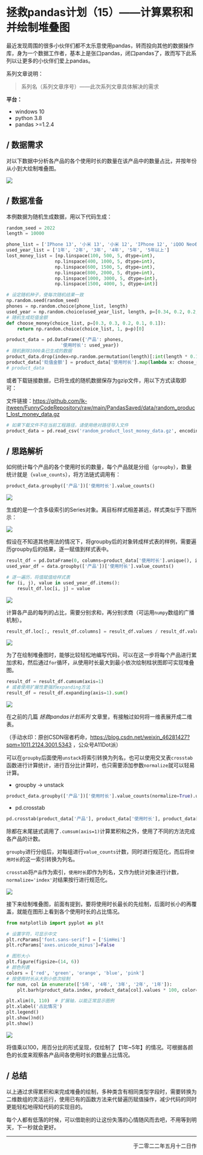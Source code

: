 # 拯救pandas计划（15）——计算累积和并绘制堆叠图

最近发现周围的很多小伙伴们都不太乐意使用pandas，转而投向其他的数据操作库，身为一个数据工作者，基本上是张口pandas，闭口pandas了，故而写下此系列以让更多的小伙伴们爱上pandas。

系列文章说明：

> 系列名（系列文章序号）——此次系列文章具体解决的需求

**平台：**

- windows 10
- python 3.8
- pandas >=1.2.4

## / 数据需求

对以下数据中分析各产品的各个使用时长的数量在该产品中的数量占比，并按年份从小到大绘制堆叠图。  

![](./img/pandas_save_15_1.png)  

## / 数据准备

本例数据为随机生成数据，用以下代码生成：  

```python
random_seed = 2022
length = 10000

phone_list = ['IPhone 13', '小米 13', '小米 12', 'IPhone 12', 'iQOO Neo6 SE', '华为P50E', 'OPPO Find X5 Pro', '一加10']
used_year_list = ['1年', '2年', '3年', '4年', '5年', '5年以上']
lost_money_list = [np.linspace(100, 500, 5, dtype=int),
                  np.linspace(400, 1000, 5, dtype=int),
                  np.linspace(600, 1500, 5, dtype=int),
                  np.linspace(800, 2000, 5, dtype=int),
                  np.linspace(1000, 3000, 5, dtype=int),
                  np.linspace(1500, 4000, 5, dtype=int)]

# 设定随机种子，使每次随机结果一致
np.random.seed(random_seed)
phones = np.random.choice(phone_list, length)
used_year = np.random.choice(used_year_list, length, p=[0.34, 0.2, 0.2, 0.2, 0.05, 0.01])
# 随机生成贬值金额
def choose_money(choice_list, p=[0.3, 0.3, 0.2, 0.1, 0.1]):
    return np.random.choice(choice_list, 1, p=p)[0]

product_data = pd.DataFrame({'产品': phones,
                    '使用时长': used_year})
# 随机删除1000条已生成的数据
product_data.drop(index=np.random.permutation(length)[:int(length * 0.1)], inplace=True)
product_data['贬值金额'] = product_data['使用时长'].map(lambda x: choose_money(lost_money_list[used_year_list.index(x)]))  
# product_data
```

或者下载链接数据，已将生成的随机数据保存为gzip文件，用以下方式读取即可：  

文件链接：https://github.com/lk-itween/FunnyCodeRepository/raw/main/PandasSaved/data/random_product_lost_money_data.gz  

```python
# 如果下载文件不在当前工程路径，请使用绝对路径导入文件
product_data = pd.read_csv('random_product_lost_money_data.gz', encoding='utf-8')
```

## / 思路解析

如何统计每个产品的各个使用时长的数量，每个产品就是分组（`groupby`），数量统计就是（`value_counts`），将方法链式调用有：  

```python
product_data.groupby(['产品'])['使用时长'].value_counts()
```

![](./img/pandas_save_15_2.png)  

生成的是一个含多级索引的Series对象。离目标样式相差甚远，样式类似于下图所示：  

![](./img/pandas_save_15_3.png)  

假设在不知道其他用法的情况下，将groupby后的对象转成样式表的样例，需要遍历groupby后的结果，逐一赋值到样式表中。  

```python
result_df = pd.DataFrame(0, columns=product_data['使用时长'].unique(), index=product_data['产品'].unique())
used_year_df = data.groupby(['产品'])['使用时长'].value_counts()

# 逐一遍历，将值赋值给样式表
for (i, j), value in used_year_df.items():
    result_df.loc[i, j] = value  
```

![](./img/pandas_save_15_5.png)  

计算各产品的每列的占比，需要分别求和，再分别求商（可运用`numpy`数组的广播机制）。  

```python
result_df.loc[:, result_df.columns] = result_df.values / result_df.values.sum(axis=1).reshape(len(result_df), 1)
```

![](./img/pandas_save_15_6.png)   

为了在绘制堆叠图时，能够比较轻松地编写代码，可以在这一步将每个产品进行累加求和，然后通过`for`循环，从使用时长最大到最小依次绘制柱状图即可实现堆叠图。  

```python
result_df = result_df.cumsum(axis=1)  
# 或者使用扩展性更强的expanding方法  
result_df = result_df.expanding(axis=1).sum()
```

![](./img/pandas_save_15_7.png)  

在之前的几篇 *拯救pandas计划系列* 文章里，有接触过如何将一维表展开成二维表。  

（手动水印：原创CSDN宿者朽命，https://blog.csdn.net/weixin_46281427?spm=1011.2124.3001.5343 ，公众号A11Dot派）  

可以在`groupby`后面使用`unstack`将索引转换为列名，也可以使用交叉表`crosstab`函数进行计算统计，进行百分比计算时，也只需要添加参数`normalize`就可以轻易计算。  

- groupby -> unstack  

```python
product_data.groupby(['产品'])['使用时长'].value_counts(normalize=True).unstack().cumsum(axis=1)
```

- pd.crosstab  

```python
pd.crosstab(product_data['产品'], product_data['使用时长'], product_data['使用时长'], aggfunc='count', normalize='index').cumsum(axis=1)
```

除都在末尾链式调用了`.cumsum(axis=1)`计算累积和之外，使用了不同的方法完成各产品的计数。  

`groupby`进行分组后，对每组进行`value_counts`计数，同时进行规范化，而后将`使用时长`的这一索引转换为列名。  

`crosstab`将`产品`作为索引，`使用时长`即作为列名，又作为统计对象进行计数，`normalize='index'`对结果按行进行规范化。  

![](./img/pandas_save_15_8.png)  

接下来绘制堆叠图，前面有提到，要将使用时长最长的先绘制，后面时长小的再覆盖，就能在图形上看到各个使用时长的占比情况。  

```python
from matplotlib import pyplot as plt

# 设置字符，可显示中文
plt.rcParams['font.sans-serif'] = ['SimHei']
plt.rcParams['axes.unicode_minus']=False

# 图形大小
plt.figure(figsize=(14, 6))
# 颜色列表
colors = ['red', 'green', 'orange', 'blue', 'pink']
# 按使用时长从大到小依次绘制
for num, col in enumerate(['5年', '4年', '3年', '2年', '1年']):
    plt.barh(product_data.index, product_data[col].values * 100, color=colors[num], label=col)

plt.xlim(0, 110)  # 扩展轴，以能正常显示图例
plt.xlabel('占比情况')
plt.legend()
plt.show()nd()
plt.show()
```

![](./img/pandas_save_15_9.png)  

将值乘以100，用百分比的形式呈现，仅绘制了【1年~5年】的情况。可根据各颜色的长度来观察各产品间各使用时长的数量占比情况。  

## / 总结

以上通过求得累积和来完成堆叠的绘制，多种类含有相同类型字段时，需要转换为二维数组的灵活运行，使用已有的函数方法来代替遍历赋值操作，减少代码的同时更能轻松地得知代码的实现目的。  

每个人都有低落的时候，可以借助别的让这份失落的心情随风而去吧，不用等到明天，下一秒就会更好。  

---

<p align="right">于二零二二年五月十二日作</p>


